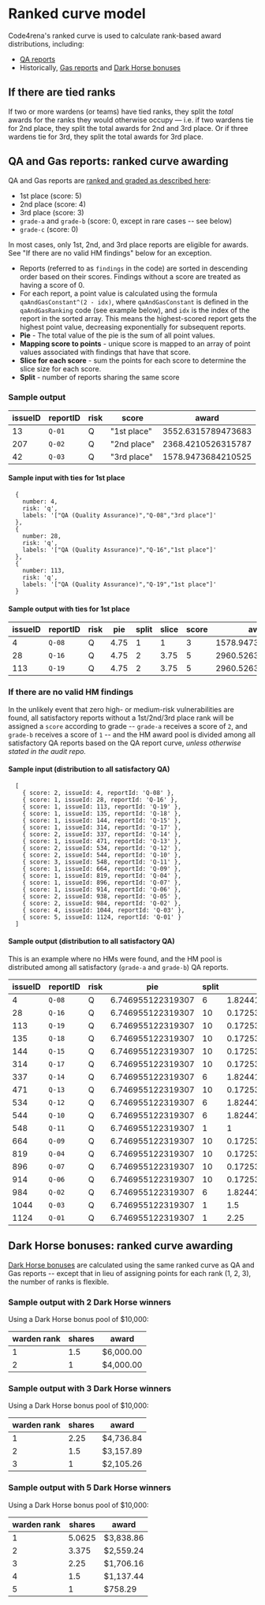 # Ranked curve model

Code4rena's ranked curve is used to calculate rank-based award distributions, including: 
- [QA reports](/awarding/incentive-model-and-awards#ranks-for-qa-and-gas-reports)
- Historically, [Gas reports](https://docs.code4rena.com/awarding/incentive-model-and-awards#ranks-for-qa-and-gas-reports) and [Dark Horse bonuses](https://docs.code4rena.com/awarding/incentive-model-and-awards#z-pools-and-dark-horse-bonuses)

## If there are tied ranks

If two or more wardens (or teams) have tied ranks, they split the _total_ awards for the ranks they would otherwise occupy — i.e. if two wardens tie for 2nd place, they split the total awards for 2nd and 3rd place. Or if three wardens tie for 3rd, they split the total awards for 3rd place.

## QA and Gas reports: ranked curve awarding

QA and Gas reports are [ranked and graded as described here](https://docs.code4rena.com/awarding/incentive-model-and-awards#ranks-for-qa-and-gas-reports): 
- 1st place (score: 5)
- 2nd place (score: 4)
- 3rd place (score: 3)
- `grade-a` and `grade-b` (score: 0, except in rare cases -- see below)
- `grade-c` (score: 0)

In most cases, only 1st, 2nd, and 3rd place reports are eligible for awards. See "If there are no valid HM findings" below for an exception.

- Reports (referred to as `findings` in the code) are sorted in descending order based on their scores. Findings without a score are treated as having a score of 0.
- For each report, a point value is calculated using the formula `qaAndGasConstant^(2 - idx)`, where `qaAndGasConstant` is defined in the `qaAndGasRanking` code (see example below), and  `idx` is the index of the report in the sorted array. This means the highest-scored report gets the highest point value, decreasing exponentially for subsequent reports.
- **Pie** - The total value of the pie is the sum of all point values.
- **Mapping score to points** - unique score is mapped to an array of point values associated with findings that have that score.
- **Slice for each score** - sum the points for each score to determine the slice size for each score.
- **Split** - number of reports sharing the same score


### Sample output

| issueID | reportID | risk | score | award | 
| ------- | -------- | ---- | ----- | ----- |
| 13 | `Q-01` | Q | "1st place" | 3552.6315789473683 |
| 207 | `Q-02` | Q | "2nd place" | 2368.4210526315787 |
| 42 | `Q-03` | Q | "3rd place" | 1578.9473684210525 |


#### Sample input with ties for 1st place

```
  {
    number: 4,
    risk: 'q',
    labels: '["QA (Quality Assurance)","Q-08","3rd place"]'
  },
  {
    number: 28,
    risk: 'q',
    labels: '["QA (Quality Assurance)","Q-16","1st place"]'
  },
  {
    number: 113,
    risk: 'q',
    labels: '["QA (Quality Assurance)","Q-19","1st place"]'
  }
```

#### Sample output with ties for 1st place

| issueID | reportID | risk | pie | split | slice | score | award | 
| ------- | -------- | ---- | --- | ----- | ----- | ----- | ----- |
|  4 | `Q-08 ` | Q | 4.75 | 1 | 1 | 3 | 1578.9473684210525 |
| 28 | `Q-16 ` | Q | 4.75 | 2 | 3.75 | 5 | 2960.5263157894738 |
| 113 | `Q-19 ` | Q | 4.75 | 2 | 3.75 | 5 | 2960.5263157894738 |

### If there are no valid HM findings

In the unlikely event that zero high- or medium-risk vulnerabilities are found, all satisfactory reports without a 1st/2nd/3rd place rank will be assigned a `score` according to grade -- `grade-a` receives a score of `2`, and `grade-b` receives a score of `1` -- and the HM award pool is divided among all satisfactory QA reports based on the QA report curve, *unless otherwise stated in the audit repo.* 

#### Sample input (distribution to all satisfactory QA)

```
  [
    { score: 2, issueId: 4, reportId: 'Q-08' },
    { score: 1, issueId: 28, reportId: 'Q-16' },
    { score: 1, issueId: 113, reportId: 'Q-19' },
    { score: 1, issueId: 135, reportId: 'Q-18' },
    { score: 1, issueId: 144, reportId: 'Q-15' },
    { score: 1, issueId: 314, reportId: 'Q-17' },
    { score: 2, issueId: 337, reportId: 'Q-14' },
    { score: 1, issueId: 471, reportId: 'Q-13' },
    { score: 2, issueId: 534, reportId: 'Q-12' },
    { score: 2, issueId: 544, reportId: 'Q-10' },
    { score: 3, issueId: 548, reportId: 'Q-11' },
    { score: 1, issueId: 664, reportId: 'Q-09' },
    { score: 1, issueId: 819, reportId: 'Q-04' },
    { score: 1, issueId: 896, reportId: 'Q-07' },
    { score: 1, issueId: 914, reportId: 'Q-06' },
    { score: 2, issueId: 938, reportId: 'Q-05' },
    { score: 2, issueId: 984, reportId: 'Q-02' },
    { score: 4, issueId: 1044, reportId: 'Q-03' },
    { score: 5, issueId: 1124, reportId: 'Q-01' }
  ]
```

#### Sample output (distribution to all satisfactory QA)

This is an example where no HMs were found, and the HM pool is distributed among all satisfactory (`grade-a` and `grade-b`) QA reports. 

| issueID | reportID | risk | pie | split | slice | score | award | 
| ------- | -------- | ---- | --- | ----- | ----- | ----- | ----- |
| 4 | `Q-08` | Q | 6.746955122319307 | 6 | 1.824417009602195 | 2 | 2478.7214802565936 |
| 28 | `Q-16` | Q | 6.746955122319307 | 10 | 0.17253811271711028 | 1 | 140.65005661663508 |
| 113 | `Q-19` | Q | 6.746955122319307 | 10 | 0.17253811271711028 | 1 | 140.65005661663508 |
| 135 | `Q-18` | Q | 6.746955122319307 | 10 | 0.17253811271711028 | 1 | 140.65005661663508 |
| 144 | `Q-15` | Q | 6.746955122319307 | 10 | 0.17253811271711028 | 1 | 140.65005661663508 |
| 314 | `Q-17` | Q | 6.746955122319307 | 10 | 0.17253811271711028 | 1 | 140.65005661663508 |
| 337 | `Q-14` | Q | 6.746955122319307 | 6 | 1.824417009602195 | 2 | 2478.7214802565936 |
| 471 | `Q-13` | Q | 6.746955122319307 | 10 | 0.17253811271711028 | 1 | 140.65005661663508 |
| 534 | `Q-12` | Q | 6.746955122319307 | 6 | 1.824417009602195 | 2 | 2478.7214802565936 |
| 544 | `Q-10` | Q | 6.746955122319307 | 6 | 1.824417009602195 | 2 | 2478.7214802565936 |
| 548 | `Q-11` | Q | 6.746955122319307 | 1 | 1 | 3 | 8151.825379430331 |
| 664 | `Q-09` | Q | 6.746955122319307 | 10 | 0.17253811271711028 | 1 | 140.65005661663508 |
| 819 | `Q-04` | Q | 6.746955122319307 | 10 | 0.17253811271711028 | 1 | 140.65005661663508 |
| 896 | `Q-07` | Q | 6.746955122319307 | 10 | 0.17253811271711028 | 1 | 140.65005661663508 |
| 914 | `Q-06` | Q | 6.746955122319307 | 10 | 0.17253811271711028 | 1 | 140.65005661663508 |
| 984 | `Q-02` | Q | 6.746955122319307 | 6 | 1.824417009602195 | 2 | 2478.7214802565936 |
| 1044 | `Q-03` | Q | 6.746955122319307 | 1 | 1.5 | 4 | 12227.738069145495 |
| 1124 | `Q-01` | Q | 6.746955122319307 | 1 | 2.25 | 5 | 18341.60710371824 |

## Dark Horse bonuses: ranked curve awarding

[Dark Horse bonuses](https://docs.code4rena.com/awarding/incentive-model-and-awards#z-pools-and-dark-horse-bonuses) are calculated using the same ranked curve as QA and Gas reports -- except that in lieu of assigning points for each rank (1, 2, 3), the number of ranks is flexible. 

### Sample output with 2 Dark Horse winners

Using a Dark Horse bonus pool of $10,000:

| warden rank | shares     | award     | 
| ----------- | ---------- | --------- | 
| 1           | 1.5        | $6,000.00 |
| 2           | 1 	       | $4,000.00 |

### Sample output with 3 Dark Horse winners

Using a Dark Horse bonus pool of $10,000:

| warden rank | shares     | award     | 
| ----------- | ---------- | --------- | 
| 1           | 2.25       | $4,736.84 |
| 2           | 1.5	       | $3,157.89 |
| 3           | 1          | $2,105.26 |

### Sample output with 5 Dark Horse winners

Using a Dark Horse bonus pool of $10,000:

| warden rank | shares     | award     | 
| ----------- | ---------- | --------- | 
| 1           | 5.0625     | $3,838.86 |
| 2           | 3.375	     | $2,559.24 |
| 3           | 2.25       | $1,706.16 |
| 4           | 1.5        | $1,137.44 |
| 5           |	1          |   $758.29 |
